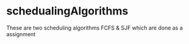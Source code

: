 # schedualingAlgorithms
These are two scheduling algorithms FCFS &amp; SJF which are done as a assignment
